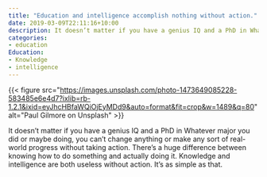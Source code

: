 ```yaml
---
title: "Education and intelligence accomplish nothing without action."
date: 2019-03-09T22:11:16+10:00
description: It doesn’t matter if you have a genius IQ and a PhD in Whatever major you did or maybe doing, you can’t change anything.
categories:
- education
Education:
- Knowledge
- intelligence
---
```


{{< figure src="https://images.unsplash.com/photo-1473649085228-583485e6e4d7?ixlib=rb-1.2.1&ixid=eyJhcHBfaWQiOjEyMDd9&auto=format&fit=crop&w=1489&q=80" alt="Paul Gilmore on Unsplash" >}}

It doesn’t matter if you have a genius IQ and a PhD in Whatever major you did or maybe doing, you can’t change anything or make any sort of real-world progress without taking action. There’s a huge difference between knowing how to do something and actually doing it. Knowledge and intelligence are both useless without action. It’s as simple as that.
